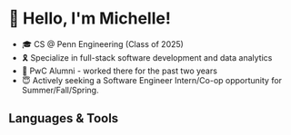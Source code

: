 # 👋 Hello, I'm Michelle! 

- 🎓 CS @ Penn Engineering (Class of 2025)
- 🎗️ Specialize in full-stack software development and data analytics
- 🧰 PwC Alumni - worked there for the past two years
- 😇 Actively seeking a Software Engineer Intern/Co-op opportunity for Summer/Fall/Spring. 

## Languages & Tools
